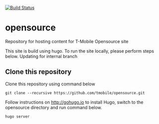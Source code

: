 [![Build Status](https://www.travis-ci.com/tmobile/opensource.png?branch=develop)](https://www.travis-ci.com/tmobile/opensource)

# opensource
Repository for hosting content for T-Mobile Opensource site

This site is build using hugo. To run the site locally, please perform steps below. Updating for internal branch

## Clone this repository
Clone this repository using command below
```
git clone --recursive https://github.com/tmobile/opensource.git

```

Follow instructions on http://gohugo.io to install Hugo, switch to the opensource directory and run command below.

```
hugo server
```

